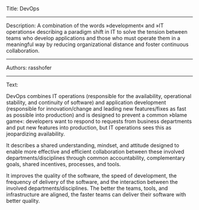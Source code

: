 Title: DevOps

-----

Description: A combination of the words »development« and »IT operations« describing a paradigm shift in IT to solve the tension between teams who develop applications and those who must operate them in a meaningful way by reducing organizational distance and foster continuous collaboration.

-----

Authors: rasshofer

-----

Text:

DevOps combines IT operations (responsible for the availability, operational stability, and continuity of software) and application development (responsible for innovation/change and leading new features/fixes as fast as possible into production) and is designed to prevent a common »blame game«: developers want to respond to requests from business departments and put new features into production, but IT operations sees this as jeopardizing availability.

It describes a shared understanding, mindset, and attitude designed to enable more effective and efficient collaboration between these involved departments/disciplines through common accountability, complementary goals, shared incentives, processes, and tools.

It improves the quality of the software, the speed of development, the frequency of delivery of the software, and the interaction between the involved departments/disciplines. The better the teams, tools, and infrastructure are aligned, the faster teams can deliver their software with better quality.
